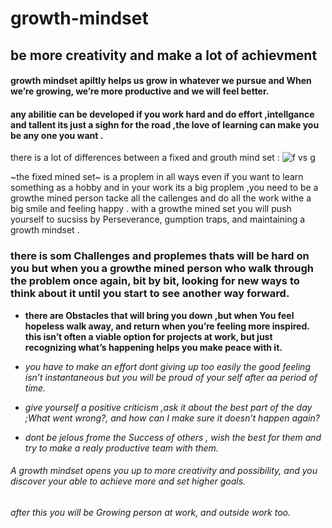 # **growth-mindset**

## be more creativity and make a lot of achievment
#### **growth mindset** apiltly helps us grow in whatever we pursue and  When  we’re growing, we’re more productive and we will feel better.
#### any abilitie can be developed if you work hard and do effort ,intellgance and tallent its just a sighn for the road ,the love of learning can make you be any one you want .


there is a lot of differences  between a fixed and grouth mind set :
![f vs g](https://3kllhk1ibq34qk6sp3bhtox1-wpengine.netdna-ssl.com/wp-content/uploads/NewGrowthMindset2.png)


~the fixed mined set~ is a proplem in all ways even if you want to learn something as a hobby and in your work its a big proplem ,you need to be a growthe mined person tacke all the callenges and do all the work withe a big smile and feeling happy .
with a growthe mined set you will push yourself to sucsiss by Perseverance, gumption traps, and maintaining a growth mindset .

### there is som Challenges and proplemes thats will be hard on you but when you a growthe mined person who walk through the problem once again, bit by bit, looking for new ways to think about it until you start to see another way forward.

*  **there are  Obstacles that will bring you down ,but when You feel hopeless walk away, and return when you’re feeling more inspired. this isn’t often a viable option for projects at work, but just recognizing what’s happening helps you make peace with it.**

*   *you have to make an effort dont  giving up too easily  the good feeling isn’t instantaneous but you will be proud of your self after aa period of time.*   

*   *give yourself a positive criticism ,ask it about the best part of the day ;What went wrong?, and how can I make sure it doesn’t happen again?*   

*  *dont be jelous frome the Success of others , wish the best for them and try to make a realy productive team with them.*   

###### A growth mindset opens you up to more creativity and possibility, and you discover your able to achieve more and set higher goals.  
###### after this you will be Growing  person at work, and outside work too.



